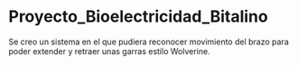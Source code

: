 # Proyecto_Bioelectricidad_Bitalino
 Se creo un sistema en el que pudiera reconocer movimiento del brazo para poder extender y retraer unas garras estilo Wolverine.
